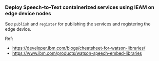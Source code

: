 ### Deploy Speech-to-Text containerized services using IEAM on edge device nodes

See `publish` and `register` for publishing the services and registering the edge device.

Ref:

- https://developer.ibm.com/blogs/cheatsheet-for-watson-libraries/
- https://www.ibm.com/products/watson-speech-embed-libraries
